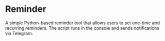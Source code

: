 # Reminder
A simple Python-based reminder tool that allows users to set one-time and recurring reminders. The script runs in the console and sends notifications via Telegram.
